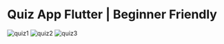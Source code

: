 # Quiz App Flutter | Beginner Friendly

![quiz1](https://user-images.githubusercontent.com/76648609/229823191-0bb4387d-cd06-46d8-959c-0f61a03cefe1.png)
![quiz2](https://user-images.githubusercontent.com/76648609/229823201-8f2fd4be-b796-4432-92c2-145a840068e3.png)
![quiz3](https://user-images.githubusercontent.com/76648609/229823205-a370177a-0fdf-4740-a1fd-abdfcf9b75f9.png)
